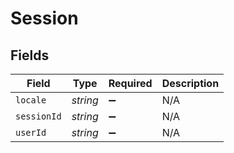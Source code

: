 # Session


## Fields

| Field              | Type               | Required           | Description        |
| ------------------ | ------------------ | ------------------ | ------------------ |
| `locale`           | *string*           | :heavy_minus_sign: | N/A                |
| `sessionId`        | *string*           | :heavy_minus_sign: | N/A                |
| `userId`           | *string*           | :heavy_minus_sign: | N/A                |